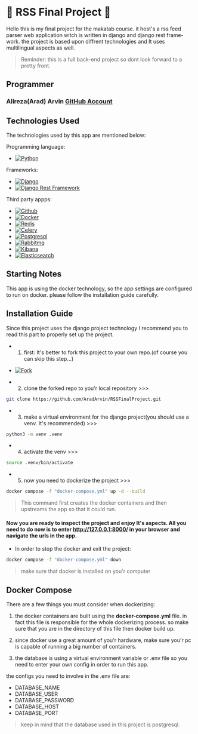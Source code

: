 # 🌟 RSS Final Project 🌟

Hello this is my final project for the makatab course. it host's a rss feed parser web application witch is written in django and django rest frame-work. the project is based upon diffrent technologies and It uses multilingual aspects as well.

> Reminder: this is a full back-end project so dont look forward to a pretty front.

## Programmer
### Alireza(Arad) Arvin  [GitHub Account](https://github.com/AradArvin)


## Technologies Used 

The technologies used by this app are mentioned below:

Programming language:

- [![Python][Python.js]][Python-url]

Frameworks: 

* [![Django][Django.js]][Django-url]
* [![Django Rest Framework][DRF.js]][DRF-url]

Third party appps:

- [![Github][Github.js]][Github-url]
- [![Docker][Docker.js]][Docker-url]
- [![Redis][Redis.js]][Redis-url]
- [![Celery][Celery.js]][Celery-url]
- [![Postgresql][Postgresql.js]][Postgresql-url]
- [![Rabbitmq][Rabbitmq.js]][Rabbitmq-url]
- [![Kibana][Kibana.js]][Kibana-url]
- [![Elasticsearch][Elasticsearch.js]][Elasticsearch-url]


## Starting Notes

This app is using the docker technology, so the app settings are configured to run on docker. please follow the installation guide carefully.



## Installation Guide

Since this project uses the django project technology I recommend you to read this part to properly set up the project.

- 1. first: It's better to fork this project to your own repo.(of course you can skip this step...)

- [![Fork][Fork.js]][Fork-url]

- 2. clone the forked repo to you'r local repository >>>
    
```bash
git clone https://github.com/AradArvin/RSSFinalProject.git
```

- 3. make a virtual environment for the django project(you should use a venv. It's recommended) >>>
    
```bash
python3 -m venv .venv
```

- 4. activate the venv >>>

```bash
source .venv/bin/activate
```

- 5. now you need to dockerize the project >>>

```bash
docker compose -f "docker-compose.yml" up -d --build
```
> This command first creates the docker containers and then upstreams the app so that it could run.  


#### Now you are ready to inspect the project and enjoy It's aspects. All you need to do now is to enter http://127.0.0.1:8000/ in your browser and navigate the urls in the app.


- In order to stop the docker and exit the project:

```bash
docker compose -f "docker-compose.yml" down
```
> make sure that docker is installed on you'r computer


## Docker Compose

There are a few things you must consider when dockerizing:

1. the docker containers are built using the **docker-compose.yml** file. in fact this file is responsible for the whole dockerizing process. so make sure that you are in the directory of this file then docker build up.

2. since docker use a great amount of you'r hardware, make sure you'r pc is capable of running a big number of containers.

3. the database is using a virtual environment variable or .env file so you need to enter your own config in order to run this app.

the configs you need to involve in the .env file are:

- DATABASE_NAME
- DATABASE_USER
- DATABASE_PASSWORD
- DATABASE_HOST
- DATABASE_PORT

> keep in mind that the database used in this project is postgresql.




[Python.js]: https://img.shields.io/badge/Python-yellow?style=for-the-badge&logo=python&logoColor=black
[Python-url]: https://www.python.org/


[Django.js]: https://img.shields.io/badge/Django-green?style=for-the-badge&logo=django&logoColor=black
[Django-url]: https://www.djangoproject.com/


[DRF.js]: https://img.shields.io/badge/Django%20Rest%20Framework-red?style=for-the-badge
[DRF-url]: https://www.django-rest-framework.org/


[Github.js]: https://img.shields.io/badge/GitHub-green?style=for-the-badge&logo=github&logoColor=black
[Github-url]: https://github.com/


[Docker.js]: https://img.shields.io/badge/docker-blue?style=for-the-badge&logo=docker&logoColor=white
[Docker-url]: https://docker.com/


[Rabbitmq.js]: https://img.shields.io/badge/rabbitmq-white?style=for-the-badge&logo=rabbitmq&logoColor=orange
[Rabbitmq-url]: https://rabbitmq.com/


[Elasticsearch.js]: https://img.shields.io/badge/elasticsearch-white?style=for-the-badge&logo=elasticsearch&logoColor=blue
[Elasticsearch-url]: https://www.elastic.co/elasticsearch/


[Kibana.js]: https://img.shields.io/badge/kibana-white?style=for-the-badge&logo=kibana&logoColor=green
[Kibana-url]: https://www.elastic.co/kibana


[Postgresql.js]: https://img.shields.io/badge/postgresql-blue?style=for-the-badge&logo=postgresql&logoColor=white
[Postgresql-url]: https://www.postgresql.org/


[Redis.js]: https://img.shields.io/badge/redis-red?style=for-the-badge&logo=redis&logoColor=white
[Redis-url]: https://redis.io/


[Celery.js]: https://img.shields.io/badge/celery-white?style=for-the-badge&logo=celery&logoColor=green
[Celery-url]: https://docs.celeryq.dev/en/stable/


[Fork.js]: https://img.shields.io/badge/fork-green?style=for-the-badge&logo=github&logoColor=black
[Fork-url]: https://docs.github.com/en/get-started/quickstart/fork-a-repo